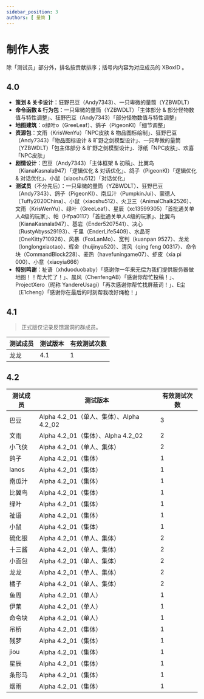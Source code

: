```yaml
---
sidebar_position: 3
authors: [ 量筒 ]
---
```


# 制作人表

除「测试员」部分外，排名按贡献排序；括号内内容为对应成员的 XBoxID 。

## 4.0

- **策划 & 关卡设计**：狂野巴豆（Andy7343）、一只卑微的量筒（YZBWDLT）
- **命令函数 & 行为包**：一只卑微的量筒（YZBWDLT）「主体部分 & 部分怪物数值与特性调整」、狂野巴豆（Andy7343）「部分怪物数值与特性调整」
- **地图建筑**：o绿叶o（GreeLeaf）、鸽子（PigeonKI）「细节调整」
- **资源包**：文雨（KrisWenYu）「NPC皮肤 & 物品图标绘制」、狂野巴豆（Andy7343）「物品图标设计 & 旷野之剑模型设计」、一只卑微的量筒（YZBWDLT）「包主体部分 & 旷野之剑模型设计」、浮纸「NPC皮肤」、欢喜「NPC皮肤」
- **剧情设计**：巴豆（Andy7343）「主体框架 & 初稿」、比翼鸟（KianaKasnala947）「逻辑优化 & 对话优化」、鸽子（PigeonKI）「逻辑优化 & 对话优化」、小鼠（xiaoshu512）「对话优化」
- **测试员**（不分先后）：一只卑微的量筒（YZBWDLT）、狂野巴豆（Andy7343）、鸽子（PigeonKI）、南瓜汁（PumpkinJui）、蒙德人（Tuffy2020China）、小鼠（xiaoshu512）、火卫三（AnimalChalk2526）、文雨（KrisWenYu）、绿叶（GreeLeaf）、星辰（xc13599305）「首批通关单人4级的玩家」、帕（Hfpa0117）「首批通关单人4级的玩家」、比翼鸟（KianaKasnala947）、基岩（Ender5207541）、决心（RustyAbyss29193）、千里（EnderLife5409）、水晶哥（OneKitty710926）、风暴（FoxLanMo）、宽判（kuanpan 9527）、龙龙（longlongxiaotao）、辉金（huijinya520）、清风（qing feng 00317）、命令块（CommandBlock228）、麦热（havefuningame07）、虾皮（xia pi 000）、小意（xiaoyia666）
- **特别鸣谢**：祉语（xhduoduobaby）「感谢你一年来无偿为我们提供服务器做地图！！帮大忙了！」、晨风（ChenfengAB）「感谢你帮忙投稿！」、ProjectXero（昵称 YandereUsagi）「再次感谢你帮忙找屏蔽词！」、E尘（E1cheng）「感谢你在最后的时刻帮我改好绳枪！」

## 4.1

> 正式版仅记录反馈漏洞的群成员。

| 测试成员 | 测试版本 | 有效测试次数 |
| --- | --- | --- |
| 龙龙 | 4.1 | 1 |

## 4.2

| 测试成员 | 测试版本 | 有效测试次数 |
| --- | --- | --- |
| 巴豆 | Alpha 4.2_01（单人、集体）、Alpha 4.2_02 | 3 |
| 文雨 | Alpha 4.2_01（集体）、Alpha 4.2_02 | 2 |
| 小飞侠 | Alpha 4.2_01（单人、集体） | 2 |
| 鸽子 | Alpha 4.2_01（集体） | 1 |
| lanos | Alpha 4.2_01（集体） | 1 |
| 南瓜汁 | Alpha 4.2_01（集体） | 1 |
| 比翼鸟 | Alpha 4.2_01（集体） | 1 |
| 绿叶 | Alpha 4.2_01（集体） | 1 |
| 祉语 | Alpha 4.2_01（集体） | 1 |
| 小鼠 | Alpha 4.2_01（集体） | 1 |
| 硫化银 | Alpha 4.2_01（单人、集体） | 2 |
| 十三酱 | Alpha 4.2_01（单人、集体） | 2 |
| 小面包 | Alpha 4.2_01（单人、集体） | 2 |
| 龙龙 | Alpha 4.2_01（单人、集体） | 2 |
| 橘子 | Alpha 4.2_01（单人、集体） | 2 |
| 鱼周 | Alpha 4.2_01（单人） | 1 |
| 伊莱 | Alpha 4.2_01（单人） | 1 |
| 命令块 | Alpha 4.2_01（单人） | 1 |
| 吊桥 | Alpha 4.2_01（集体） | 1 |
| 残梦 | Alpha 4.2_01（集体） | 1 |
| jiou | Alpha 4.2_01（集体） | 1 |
| 星辰 | Alpha 4.2_01（集体） | 1 |
| 条形马 | Alpha 4.2_01（集体） | 1 |
| 烟雨 | Alpha 4.2_01（集体） | 1 |

